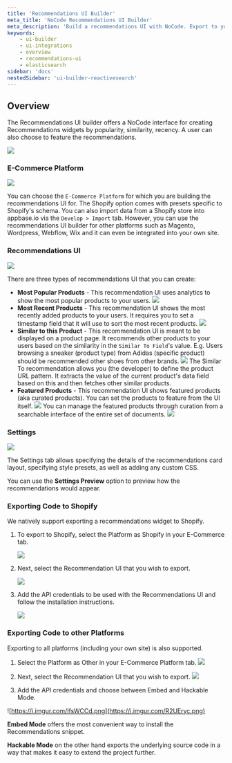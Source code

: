 ```yaml
---
title: 'Recommendations UI Builder'
meta_title: 'NoCode Recommendations UI Builder'
meta_description: 'Build a recommendations UI with NoCode. Export to your favorite E-Commerce Platform or your own site.'
keywords:
	- ui-builder
    - ui-integrations
    - overview
    - recommendations-ui
    - elasticsearch
sidebar: 'docs'
nestedSidebar: 'ui-builder-reactivesearch'
---
```


## Overview

The Recommendations UI builder offers a NoCode interface for creating Recommendations widgets by popularity, similarity, recency. A user can also choose to feature the recommendations.

![](https://i.imgur.com/OxD7Z6i.jpg)

### E-Commerce Platform

![](https://i.imgur.com/kmpsrZA.png)

You can choose the `E-Commerce Platform` for which you are building the recommendations UI for. The Shopify option comes with presets specific to Shopify's schema. You can also import data from a Shopify store into appbase.io via the `Develop > Import` tab. However, you can use the recommendations UI builder for other platforms such as Magento, Wordpress, Webflow, Wix and it can even be integrated into your own site.


### Recommendations UI

![](https://i.imgur.com/Vredm1F.png)

There are three types of recommendations UI that you can create:
- **Most Popular Products** - This recommendation UI uses analytics to show the most popular products to your users.
	![](https://i.imgur.com/TgUgVNG.png)
- **Most Recent Products** - This recommendation UI shows the most recently added products to your users. It requires you to set a timestamp field that it will use to sort the most recent products.
	![](https://i.imgur.com/ZNTaWpa.png)
- **Similar to this Product** - This recommendation UI is meant to be displayed on a product page. It recommends other products to your users based on the similarity in the `Similar To Field`'s value. E.g. Users browsing a sneaker (product type) from Adidas (specific product) should be recommended other shoes from other brands.
	![](https://i.imgur.com/yoJDYO8.png)
	The Similar To recommendation allows you (the developer) to define the product URL pattern. It extracts the value of the current product's data field based on this and then fetches other similar products.
- **Featured Products** - This recommendation UI shows featured products (aka curated products). You can set the products to feature from the UI itself.
	![](https://i.imgur.com/Joa0WiK.png)
	You can manage the featured products through curation from a searchable interface of the entire set of documents.
	![](https://i.imgur.com/qJBlgrK.png)

### Settings

![](https://i.imgur.com/5mIjz1G.png)

The Settings tab allows specifying the details of the recommendations card layout, specifying style presets, as well as adding any custom CSS.

You can use the **Settings Preview** option to preview how the recommendations would appear.

### Exporting Code to Shopify

We natively support exporting a recommendations widget to Shopify.

1. To export to Shopify, select the Platform as Shopify in your E-Commerce tab.

	![](https://i.imgur.com/CKrAqW5.png)

2. Next, select the Recommendation UI that you wish to export.

	![](https://i.imgur.com/tfJcHZ0.png)

3. Add the API credentials to be used with the Recommendations UI and follow the installation instructions.

	![](https://i.imgur.com/f1GdPFt.png)

### Exporting Code to other Platforms

Exporting to all platforms (including your own site) is also supported.

1. Select the Platform as Other in your E-Commerce Platform tab.
	![](https://i.imgur.com/xCNgQA7.png)

2. Next, select the Recommendation UI that you wish to export.
	![](https://i.imgur.com/tfJcHZ0.png)

3. Add the API credentials and choose between Embed and Hackable Mode.

![https://i.imgur.com/IfsWCCd.png](https://i.imgur.com/R2UEryc.png)

**Embed Mode** offers the most convenient way to install the Recommendations snippet.

**Hackable Mode** on the other hand exports the underlying source code in a way that makes it easy to extend the project further.
